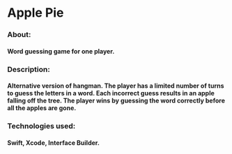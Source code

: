 # Apple Pie

### About:
#### Word guessing game for one player.

### Description:
#### Alternative version of hangman. The player has a limited number of turns to guess the letters in a word. Each incorrect guess results in an apple falling off the tree. The player wins by guessing the word correctly before all the apples are gone.

### Technologies used: 
#### Swift, Xcode, Interface Builder.
